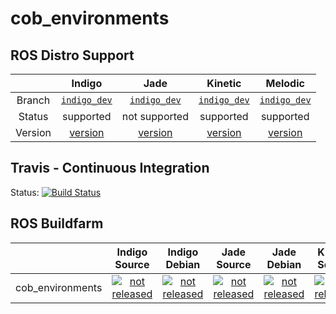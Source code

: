 cob_environments
===========

## ROS Distro Support

|         | Indigo | Jade | Kinetic | Melodic |
|:-------:|:------:|:----:|:-------:|:-------:|
| Branch  | [`indigo_dev`](https://github.com/ipa320/cob_environments/tree/indigo_dev) | [`indigo_dev`](https://github.com/ipa320/cob_environments/tree/indigo_dev) | [`indigo_dev`](https://github.com/ipa320/cob_environments/tree/indigo_dev) | [`indigo_dev`](https://github.com/ipa320/cob_environments/tree/indigo_dev) |
| Status  |  supported | not supported | supported | supported |
| Version | [version](http://repositories.ros.org/status_page/ros_indigo_default.html?q=cob_environments) | [version](http://repositories.ros.org/status_page/ros_jade_default.html?q=cob_environments) | [version](http://repositories.ros.org/status_page/ros_kinetic_default.html?q=cob_environments) |[version](http://repositories.ros.org/status_page/ros_melodic_default.html?q=cob_environments) |

## Travis - Continuous Integration

Status: [![Build Status](https://travis-ci.org/ipa320/cob_environments.svg?branch=indigo_dev)](https://travis-ci.org/ipa320/cob_environments)

## ROS Buildfarm

|         | Indigo Source | Indigo Debian | Jade Source | Jade Debian | Kinetic Source | Kinetic Debian | Melodic Source | Melodic Debian |
|:-------:|:-------------:|:-------------:|:-----------:|:-----------:|:--------------:|:--------------:|:--------------:|:--------------:|
| cob_environments | [![not released](http://build.ros.org/buildStatus/icon?job=Isrc_uT__cob_environments__ubuntu_trusty__source)](http://build.ros.org/view/Isrc_uT/job/Isrc_uT__cob_environments__ubuntu_trusty__source/) | [![not released](http://build.ros.org/buildStatus/icon?job=Ibin_uT64__cob_environments__ubuntu_trusty_amd64__binary)](http://build.ros.org/view/Ibin_uT64/job/Ibin_uT64__cob_environments__ubuntu_trusty_amd64__binary/) | [![not released](http://build.ros.org/buildStatus/icon?job=Jsrc_uT__cob_environments__ubuntu_trusty__source)](http://build.ros.org/view/Jsrc_uT/job/Jsrc_uT__cob_environments__ubuntu_trusty__source/) | [![not released](http://build.ros.org/buildStatus/icon?job=Jbin_uT64__cob_environments__ubuntu_trusty_amd64__binary)](http://build.ros.org/view/Jbin_uT64/job/Jbin_uT64__cob_environments__ubuntu_trusty_amd64__binary/) | [![not released](http://build.ros.org/buildStatus/icon?job=Ksrc_uX__cob_environments__ubuntu_xenial__source)](http://build.ros.org/view/Ksrc_uX/job/Ksrc_uX__cob_environments__ubuntu_xenial__source/) | [![not released](http://build.ros.org/buildStatus/icon?job=Kbin_uX64__cob_environments__ubuntu_xenial_amd64__binary)](http://build.ros.org/view/Kbin_uX64/job/Kbin_uX64__cob_environments__ubuntu_xenial_amd64__binary/) | [![not released](http://build.ros.org/buildStatus/icon?job=Msrc_uB__cob_environments__ubuntu_bionic__source)](http://build.ros.org/view/Msrc_uB/job/Msrc_uB__cob_environments__ubuntu_bionic__source/) | [![not released](http://build.ros.org/buildStatus/icon?job=Mbin_uB64__cob_environments__ubuntu_bionic_amd64__binary)](http://build.ros.org/view/Mbin_uB64/job/Mbin_uB64__cob_environments__ubuntu_bionic_amd64__binary/) |
